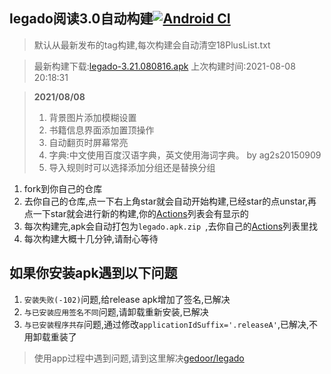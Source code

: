 ## legado阅读3.0自动构建[![Android CI](https://github.com/10bits/gedoor-Build/workflows/Android%20CI/badge.svg)](https://github.com/10bits/gedoor-Build/actions)

> 默认从最新发布的tag构建,每次构建会自动清空18PlusList.txt

> 最新构建下载:[legado-3.21.080816.apk](https://github.com/10bits/gedoor-Build/releases/download/legado-3.21.080816/legado-3.21.080816.apk) 上次构建时间:2021-08-08 20:18:31
<!--start-->
> **2021/08/08**
> 
> 1. 背景图片添加模糊设置
> 2. 书籍信息界面添加置顶操作
> 3. 自动翻页时屏幕常亮
> 4. 字典:中文使用百度汉语字典，英文使用海词字典。 by ag2s20150909
> 5. 导入规则时可以选择添加分组还是替换分组
<!--end-->
  
1. fork到你自己的仓库
2. 去你自己的仓库,点一下右上角star就会自动开始构建,已经star的点unstar,再点一下star就会进行新的构建,你的[Actions](https://github.com/10bits/gedoor-Build/actions)列表会有显示的
3. 每次构建完,apk会自动打包为`legado.apk.zip
`,去你自己的[Actions](https://github.com/10bits/gedoor-Build/actions)列表里找
4. 每次构建大概十几分钟,请耐心等待

## 如果你安装apk遇到以下问题

1. `安装失败(-102)`问题,给release apk增加了签名,已解决
2. `与已安装应用签名不同`问题,请卸载重新安装,已解决
3. `与已安装程序共存`问题,通过修改`applicationIdSuffix='.releaseA'`,已解决,不用卸载重装了
> 使用app过程中遇到问题,请到这里解决[gedoor/legado](https://github.com/gedoor/legado/issues)

